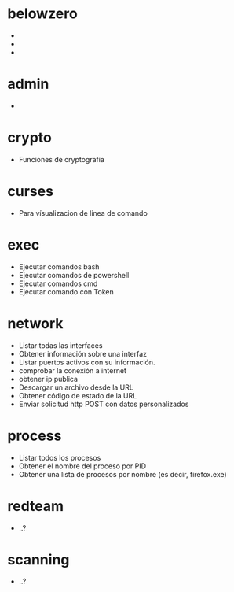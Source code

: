 # belowzero
- 
-
-
# admin
- 
# crypto
- Funciones de cryptografia
# curses
- Para vísualizacion de linea de comando 
# exec
- Ejecutar comandos bash
- Ejecutar comandos de powershell
- Ejecutar comandos cmd
- Ejecutar comando con Token
# network
- Listar todas las interfaces
- Obtener información sobre una interfaz
- Listar puertos activos con su información.
- comprobar la conexión a internet
- obtener ip publica
- Descargar un archivo desde la URL
- Obtener código de estado de la URL
- Enviar solicitud http POST con datos personalizados
# process
- Listar todos los procesos
- Obtener el nombre del proceso por PID
- Obtener una lista de procesos por nombre (es decir, firefox.exe)
# redteam
- ..?
# scanning
- ..?
